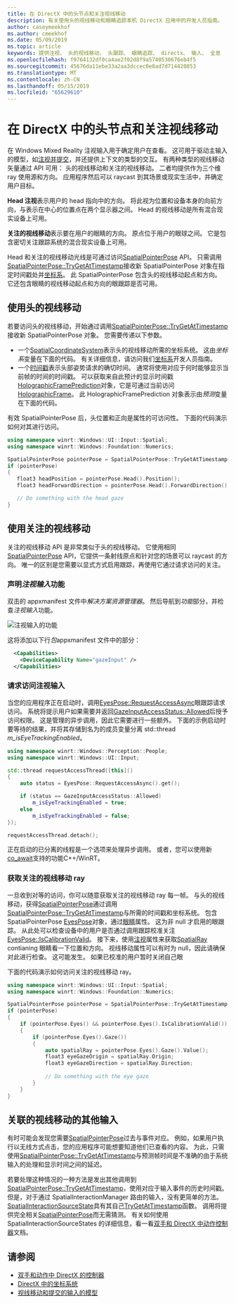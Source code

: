 ```yaml
---
title: 在 DirectX 中的头节点和关注视线移动
description: 有关使用头的视线移动和眼睛追踪本机 DirectX 应用中的开发人员指南。
author: caseymeekhof
ms.author: cmeekhof
ms.date: 05/09/2019
ms.topic: article
keywords: 提供注视、 头的视线移动、 头跟踪、 眼睛追踪、 directx、 输入、 全息
ms.openlocfilehash: f9764132df0ca4ae2f02d8f9a5740530676eb4f5
ms.sourcegitcommit: 45676da11ebe33a2aa3dccec0e8ad7d714420853
ms.translationtype: MT
ms.contentlocale: zh-CN
ms.lasthandoff: 05/15/2019
ms.locfileid: "65629610"
---
```

# <a name="head-and-eye-gaze-in-directx"></a>在 DirectX 中的头节点和关注视线移动

在 Windows Mixed Reality 注视输入用于确定用户在查看。 这可用于驱动主输入的模型，如[注视并提交](gaze-and-commit.md)，并还提供上下文的类型的交互。 有两种类型的视线移动矢量通过 API 可用： 头的视线移动和关注的视线移动。  二者均提供作为三个维 ray 使用源和方向。 应用程序然后可以 raycast 到其场景或现实生活中，并确定用户目标。

**Head 注视**表示用户的 head 指向中的方向。 将此视为位置和设备本身的向前方向，与表示在中心的位置点在两个显示器之间。  Head 的视线移动是所有混合现实设备上可用。

**关注的视线移动**表示要在用户的眼睛的方向。 原点位于用户的眼球之间。  它是包含密切关注跟踪系统的混合现实设备上可用。

Head 和关注的视线移动光线是可通过访问[SpatialPointerPose](https://docs.microsoft.com/en-us/uwp/api/Windows.UI.Input.Spatial.SpatialPointerPose) API。 只需调用[SpatialPointerPose::TryGetAtTimestamp](https://docs.microsoft.com/en-us/uwp/api/windows.ui.input.spatial.spatialpointerpose.trygetattimestamp)接收新 SpatialPointerPose 对象在指定时间戳处并[坐标系](coordinate-systems-in-directx.md)。 此 SpatialPointerPose 包含头的视线移动起点和方向。 它还包含眼睛的视线移动起点和方向的眼跟踪是否可用。

## <a name="using-head-gaze"></a>使用头的视线移动

若要访问头的视线移动，开始通过调用[SpatialPointerPose::TryGetAtTimestamp](https://docs.microsoft.com/en-us/uwp/api/windows.ui.input.spatial.spatialpointerpose.trygetattimestamp)接收新 SpatialPointerPose 对象。 您需要传递以下参数。
 - 一个[SpatialCoordinateSystem](https://docs.microsoft.com/en-us/uwp/api/windows.perception.spatial.spatialcoordinatesystem)表示头的视线移动所需的坐标系统。 这由*坐标系*变量在下面的代码。 有关详细信息，请访问我们[坐标系](coordinate-systems-in-directx.md)开发人员指南。
 - 一个[时间戳](https://docs.microsoft.com/en-us/uwp/api/windows.graphics.holographic.holographicframeprediction.timestamp#Windows_Graphics_Holographic_HolographicFramePrediction_Timestamp)表示头部姿势请求的确切时间。  通常将使用对应于何时能够显示当前帧的时间的时间戳。 可以获取来自此预计的显示时间戳[HolographicFramePrediction](https://docs.microsoft.com/en-us/uwp/api/Windows.Graphics.Holographic.HolographicFramePrediction)对象，它是可通过当前访问[HolographicFrame](https://docs.microsoft.com/en-us/uwp/api/windows.graphics.holographic.holographicframe)。  此 HolographicFramePrediction 对象表示由*预测*变量在下面的代码。

 有效 SpatialPointerPose 后，头位置和正向是属性的可访问性。  下面的代码演示如何对其进行访问。

 ```cpp
using namespace winrt::Windows::UI::Input::Spatial;
using namespace winrt::Windows::Foundation::Numerics;

SpatialPointerPose pointerPose = SpatialPointerPose::TryGetAtTimestamp(coordinateSystem, prediction.Timestamp());
if (pointerPose)
{
    float3 headPosition = pointerPose.Head().Position();
    float3 headForwardDirection = pointerPose.Head().ForwardDirection();

    // Do something with the head gaze
}
```

## <a name="using-eye-gaze"></a>使用关注的视线移动

关注的视线移动 API 是非常类似于头的视线移动。  它使用相同[SpatialPointerPose](https://docs.microsoft.com/en-us/uwp/api/Windows.UI.Input.Spatial.SpatialPointerPose) API，它提供一条射线原点和针对您的场景可以 raycast 的方向。  唯一的区别是您需要以显式方式启用跟踪，再使用它通过请求访问的关注。

### <a name="declaring-the-gaze-input-capability"></a>声明*注视输入*功能

双击的 appxmanifest 文件中*解决方案资源管理器*。  然后导航到*功能*部分，并检查*注视输入*功能。 

![注视输入的功能](images/gaze-input-capability.png)

这将添加以下行*包*appxmanifest 文件中的部分：
```xml
  <Capabilities>
    <DeviceCapability Name="gazeInput" />
  </Capabilities>
```

### <a name="requesting-access-to-gaze-input"></a>请求访问注视输入
当您的应用程序正在启动时，调用[EyesPose::RequestAccessAsync](https://docs.microsoft.com/en-us/uwp/api/windows.perception.people.eyespose.requestaccessasync#Windows_Perception_People_EyesPose_RequestAccessAsync)眼跟踪请求访问。 系统将提示用户如果需要并返回[GazeInputAccessStatus::Allowed](https://docs.microsoft.com/en-us/uwp/api/windows.ui.input.gazeinputaccessstatus)后授予访问权限。 这是管理的异步调用，因此它需要进行一些额外。 下面的示例启动时要等待的结果，并将其存储到名为的成员变量分离 std::thread *m_isEyeTrackingEnabled*。

```cpp
using namespace winrt::Windows::Perception::People;
using namespace winrt::Windows::UI::Input;

std::thread requestAccessThread([this]()
{
    auto status = EyesPose::RequestAccessAsync().get();

    if (status == GazeInputAccessStatus::Allowed)
        m_isEyeTrackingEnabled = true;
    else
        m_isEyeTrackingEnabled = false;
});

requestAccessThread.detach();

```

正在启动的已分离的线程是一个选项来处理异步调用。  或者，您可以使用新[co_await](https://docs.microsoft.com/en-us/windows/uwp/cpp-and-winrt-apis/concurrency)支持的功能C++/WinRT。

### <a name="getting-the-eye-gaze-ray"></a>获取关注的视线移动 ray

一旦收到对等的访问，你可以随意获取关注的视线移动 ray 每一帧。  与头的视线移动，获得[SpatialPointerPose](https://docs.microsoft.com/en-us/uwp/api/Windows.UI.Input.Spatial.SpatialPointerPose)通过调用[SpatialPointerPose::TryGetAtTimestamp](https://docs.microsoft.com/en-us/uwp/api/windows.ui.input.spatial.spatialpointerpose.trygetattimestamp)与所需的时间戳和坐标系统。 包含 SpatialPointerPose [EyesPose](https://docs.microsoft.com/en-us/uwp/api/windows.perception.people.eyespose)对象，通过[眼睛](https://docs.microsoft.com/en-us/uwp/api/windows.ui.input.spatial.spatialpointerpose.eyes)属性。 这为非 null 才启用的眼跟踪。 从此处可以检查设备中的用户是否通过调用跟踪校准关注[EyesPose::IsCalibrationValid](https://docs.microsoft.com/en-us/uwp/api/windows.perception.people.eyespose.iscalibrationvalid#Windows_Perception_People_EyesPose_IsCalibrationValid)。  接下来，使用[注视](https://docs.microsoft.com/en-us/uwp/api/windows.perception.people.eyespose.gaze#Windows_Perception_People_EyesPose_Gaze)属性来获取[SpatialRay](https://docs.microsoft.com/en-us/uwp/api/windows.perception.spatial.spatialray) contianing 眼睛看一下位置和方向。 视线移动属性可以有时为 null，因此请确保对此进行检查。 这可能发生。 如果已校准的用户暂时关闭自己眼

下面的代码演示如何访问关注的视线移动 ray。

```cpp
using namespace winrt::Windows::UI::Input::Spatial;
using namespace winrt::Windows::Foundation::Numerics;

SpatialPointerPose pointerPose = SpatialPointerPose::TryGetAtTimestamp(coordinateSystem, prediction.Timestamp());
if (pointerPose)
{
    if (pointerPose.Eyes() && pointerPose.Eyes().IsCalibrationValid())
    {
        if (pointerPose.Eyes().Gaze())
        {
            auto spatialRay = pointerPose.Eyes().Gaze().Value();
            float3 eyeGazeOrigin = spatialRay.Origin;
            float3 eyeGazeDirection = spatialRay.Direction;
            
            // Do something with the eye gaze
        }
    }
}

```

## <a name="correlating-gaze-with-other-inputs"></a>关联的视线移动的其他输入

有时可能会发现您需要[SpatialPointerPose](https://docs.microsoft.com/en-us/uwp/api/windows.ui.input.spatial.spatialpointerpose)过去与事件对应。 例如，如果用户执行以无线方式点击，您的应用程序可能想要知道他们已查看的内容。 为此，只需使用[SpatialPointerPose::TryGetAtTimestamp](https://docs.microsoft.com/en-us/uwp/api/windows.ui.input.spatial.spatialpointerpose.trygetattimestamp)与预测帧时间是不准确的由于系统输入的处理和显示时间之间的延迟。

若要处理这种情况的一种方法是发出其他调用到[SpatialPointerPose::TryGetAtTimestamp](https://docs.microsoft.com/en-us/uwp/api/windows.ui.input.spatial.spatialpointerpose.trygetattimestamp)，使用对应于输入事件的历史时间戳。  但是，对于通过 SpatialInteractionManager 路由的输入，没有更简单的方法。 [SpatialInteractionSourceState](https://docs.microsoft.com/en-us/uwp/api/windows.ui.input.spatial.spatialinteractionsourcestate)具有其自己[TryGetAtTimestamp](https://docs.microsoft.com/en-us/uwp/api/windows.ui.input.spatial.spatialinteractionsourcestate.trygetpointerpose)函数。 调用将提供完全相关[SpatialPointerPose](https://docs.microsoft.com/en-us/uwp/api/windows.ui.input.spatial.spatialpointerpose)而无需猜测。 有关如何使用 SpatialInteractionSourceStates 的详细信息，看一看[双手和 DirectX 中动作控制器](hands-and-motion-controllers-in-directx.md)文档。

## <a name="see-also"></a>请参阅
* [双手和动作中 DirectX 的控制器](hands-and-motion-controllers-in-directx.md)
* [DirectX 中的坐标系统](coordinate-systems-in-directx.md)
* [视线移动和提交的输入的模型](gaze-and-commit.md)

